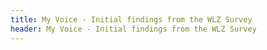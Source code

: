 ```yaml
---
title: My Voice - Initial findings from the WLZ Survey 
header: My Voice - Initial findings from the WLZ Survey 
---
```


